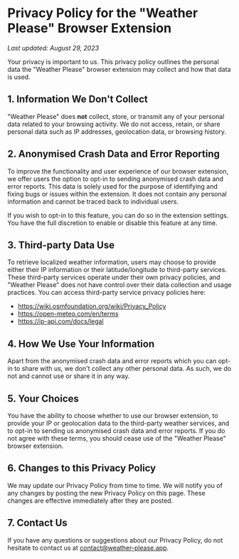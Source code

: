 # Privacy Policy for the "Weather Please" Browser Extension

_Last updated: August 29, 2023_

Your privacy is important to us. This privacy policy outlines the personal data the "Weather Please" browser extension may collect and how that data is used.

## 1. Information We Don't Collect

"Weather Please" does **not** collect, store, or transmit any of your personal data related to your browsing activity. We do not access, retain, or share personal data such as IP addresses, geolocation data, or browsing history.

## 2. Anonymised Crash Data and Error Reporting

To improve the functionality and user experience of our browser extension, we offer users the option to opt-in to sending anonymised crash data and error reports. This data is solely used for the purpose of identifying and fixing bugs or issues within the extension. It does not contain any personal information and cannot be traced back to individual users.

If you wish to opt-in to this feature, you can do so in the extension settings. You have the full discretion to enable or disable this feature at any time.

## 3. Third-party Data Use

To retrieve localized weather information, users may choose to provide either their IP information or their latitude/longitude to third-party services. These third-party services operate under their own privacy policies, and "Weather Please" does not have control over their data collection and usage practices. You can access third-party service privacy policies here:
- https://wiki.osmfoundation.org/wiki/Privacy_Policy
- https://open-meteo.com/en/terms
- https://ip-api.com/docs/legal

## 4. How We Use Your Information

Apart from the anonymised crash data and error reports which you can opt-in to share with us, we don't collect any other personal data. As such, we do not and cannot use or share it in any way.

## 5. Your Choices

You have the ability to choose whether to use our browser extension, to provide your IP or geolocation data to the third-party weather services, and to opt-in to sending us anonymised crash data and error reports. If you do not agree with these terms, you should cease use of the "Weather Please" browser extension.

## 6. Changes to this Privacy Policy

We may update our Privacy Policy from time to time. We will notify you of any changes by posting the new Privacy Policy on this page. These changes are effective immediately after they are posted.

## 7. Contact Us

If you have any questions or suggestions about our Privacy Policy, do not hesitate to contact us at [contact@weather-please.app](mailto:contact@weather-please.app).

